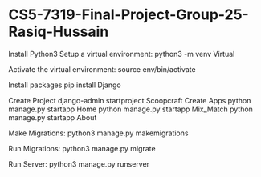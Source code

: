 # CS5-7319-Final-Project-Group-25-Rasiq-Hussain

Install Python3
Setup a virtual environment:
python3 -m venv Virtual

Activate the virtual environment:
source env/bin/activate

Install packages
pip install Django

Create Project
django-admin startproject Scoopcraft
Create Apps
python manage.py startapp Home
python manage.py startapp Mix_Match
python manage.py startapp About

Make Migrations:
python3 manage.py makemigrations

Run Migrations:
python3 manage.py migrate

Run Server:
python3 manage.py runserver
